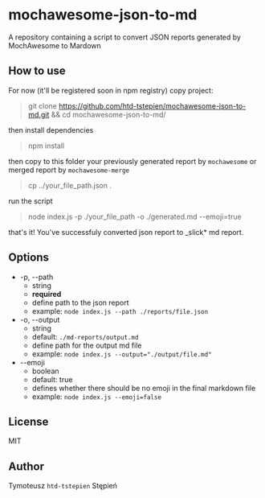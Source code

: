 # mochawesome-json-to-md

A repository containing a script to convert JSON reports generated by MochAwesome to Mardown

## How to use

For now (it'll be registered soon in npm registry) copy project:

> git clone https://github.com/htd-tstepien/mochawesome-json-to-md.git && cd mochawesome-json-to-md/

then install dependencies

> npm install

then copy to this folder your previously generated report by `mochawesome` or merged report by `mochawesome-merge`

> cp ../your_file_path.json .

run the script

> node index.js -p ./your_file_path -o ./generated.md --emoji=true

that's it! You've successfuly converted json report to \_slick\* md report.

## Options

- -p, --path
  - string
  - **required**
  - define path to the json report
  - example: `node index.js --path ./reports/file.json`
- -o, --output
  - string
  - default: `./md-reports/output.md`
  - define path for the output md file
  - example: `node index.js --output="./output/file.md"`
- --emoji
  - boolean
  - default: true
  - defines whether there should be no emoji in the final markdown file
  - example: `node index.js --emoji=false`

## License

MIT

## Author

Tymoteusz `htd-tstepien` Stępień
